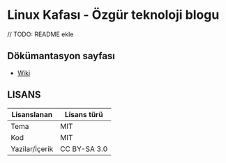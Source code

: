 # Linux Kafası - Özgür teknoloji blogu

// TODO: README ekle

## Dökümantasyon sayfası

* [Wiki](https://github.com/linuxkafasi/linuxkafasi.org/wiki)

## LISANS

| Lisanslanan    | Lisans türü  |
| -------------- | ------------ |
| Tema           | MIT          |
| Kod            | MIT          |
| Yazilar/İçerik | CC BY-SA 3.0 |


